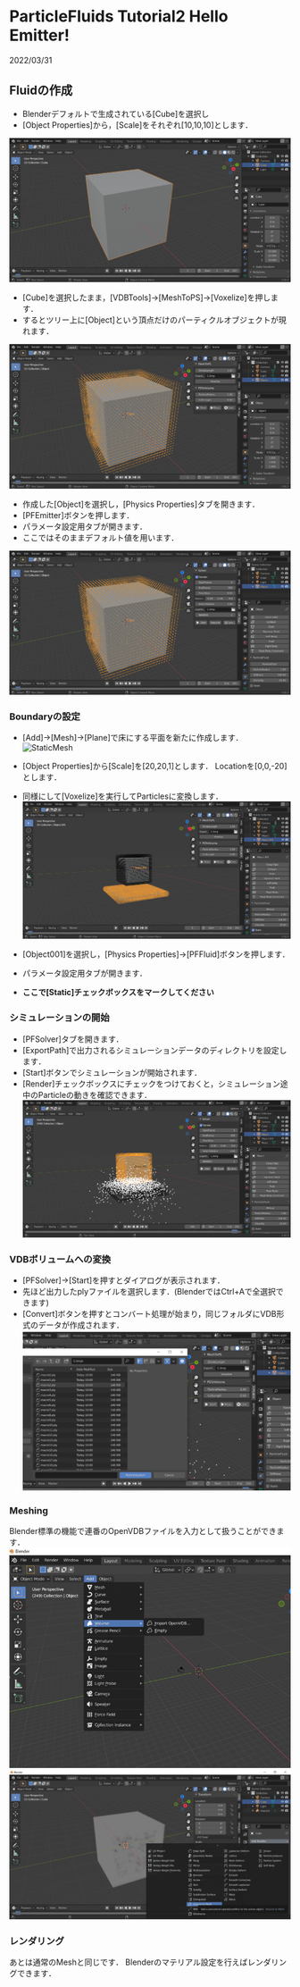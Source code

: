 # ParticleFluids Tutorial2 Hello Emitter!

2022/03/31 

## Fluidの作成

- Blenderデフォルトで生成されている[Cube]を選択し
- [Object Properties]から，[Scale]をそれぞれ[10,10,10]とします．

![Mesh](./images/Mesh.png) 

- [Cube]を選択したまま，[VDBTools]->[MeshToPS]->[Voxelize]を押します．
- するとツリー上に[Object]という頂点だけのパーティクルオブジェクトが現れます．

![MeshToPS](./images/MeshToPS.png) 

- 作成した[Object]を選択し，[Physics Properties]タブを開きます．
- [PFEmitter]ボタンを押します．
- パラメータ設定用タブが開きます．
- ここではそのままデフォルト値を用います．

![MeshToPS](./images/Fluid.png) 

### Boundaryの設定

- [Add]->[Mesh]->[Plane]で床にする平面を新たに作成します．
![StaticMesh](./images/XXX.png) 

- [Object Properties]から[Scale]を[20,20,1]とします．
Locationを[0,0,-20]とします．

- 同様にして[Voxelize]を実行してParticlesに変換します．
![StaticMesh](./images/StaticPS.png) 

- [Object001]を選択し，[Physics Properties]->[PFFluid]ボタンを押します．
- パラメータ設定用タブが開きます．
- **ここで[Static]チェックボックスをマークしてください**


### シミュレーションの開始

 - [PFSolver]タブを開きます．
 - [ExportPath]で出力されるシミュレーションデータのディレクトリを設定します．
 - [Start]ボタンでシミュレーションが開始されます．
 - [Render]チェックボックスにチェックをつけておくと，シミュレーション途中のParticleの動きを確認できます．
![StaticMesh](./images/StaticEnd.png) 

### VDBボリュームへの変換

 - [PFSolver]->[Start]を押すとダイアログが表示されます．
 - 先ほど出力したplyファイルを選択します．(BlenderではCtrl+Aで全選択できます)
 - [Convert]ボタンを押すとコンバート処理が始まり，同じフォルダにVDB形式のデータが作成されます．
![PSToVolume](./images/PSToVolume.png) 

### Meshing
Blender標準の機能で連番のOpenVDBファイルを入力として扱うことができます．
![VDBImport](./images/VDBImport.png) 
![VolumeToMesh](./images/VolumeToMesh.png) 


### レンダリング
あとは通常のMeshと同じです．
Blenderのマテリアル設定を行えばレンダリングできます．
